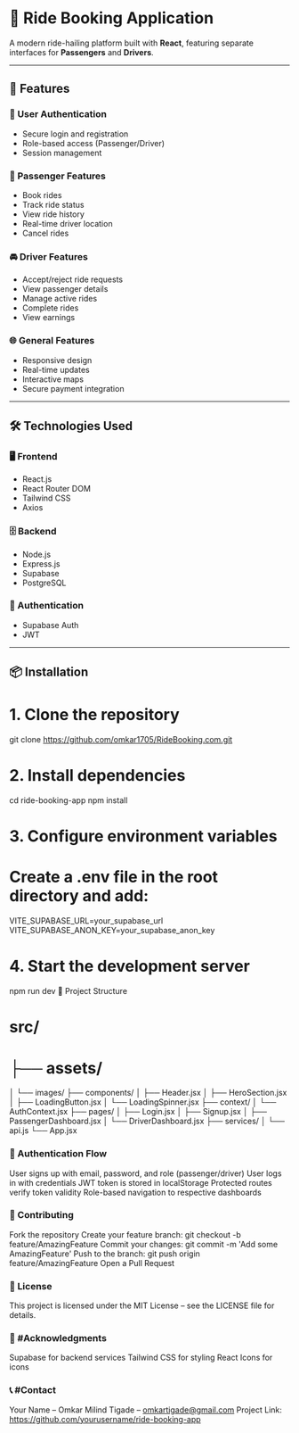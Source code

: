 # 🚗 Ride Booking Application

A modern ride-hailing platform built with **React**, featuring separate interfaces for **Passengers** and **Drivers**.

---

## 🚀 Features

### 🔐 User Authentication
- Secure login and registration
- Role-based access (Passenger/Driver)
- Session management

### 🧍 Passenger Features
- Book rides
- Track ride status
- View ride history
- Real-time driver location
- Cancel rides

### 🚘 Driver Features
- Accept/reject ride requests
- View passenger details
- Manage active rides
- Complete rides
- View earnings

### 🌐 General Features
- Responsive design
- Real-time updates
- Interactive maps
- Secure payment integration

---

## 🛠️ Technologies Used

### 🖥 Frontend
- React.js
- React Router DOM
- Tailwind CSS
- Axios

### 🗄 Backend
- Node.js
- Express.js
- Supabase
- PostgreSQL

### 🔐 Authentication
- Supabase Auth
- JWT

---

## 📦 Installation

# 1. Clone the repository
git clone https://github.com/omkar1705/RideBooking.com.git

# 2. Install dependencies
cd ride-booking-app
npm install

# 3. Configure environment variables
# Create a .env file in the root directory and add:
VITE_SUPABASE_URL=your_supabase_url
VITE_SUPABASE_ANON_KEY=your_supabase_anon_key

# 4. Start the development server
npm run dev
🧱 Project Structure

# src/
# ├── assets/
│   └── images/
├── components/
│   ├── Header.jsx
│   ├── HeroSection.jsx
│   ├── LoadingButton.jsx
│   └── LoadingSpinner.jsx
├── context/
│   └── AuthContext.jsx
├── pages/
│   ├── Login.jsx
│   ├── Signup.jsx
│   ├── PassengerDashboard.jsx
│   └── DriverDashboard.jsx
├── services/
│   └── api.js
└── App.jsx



### 🔐 Authentication Flow
User signs up with email, password, and role (passenger/driver)
User logs in with credentials
JWT token is stored in localStorage
Protected routes verify token validity
Role-based navigation to respective dashboards




### 🤝 Contributing
Fork the repository
Create your feature branch: git checkout -b feature/AmazingFeature
Commit your changes: git commit -m 'Add some AmazingFeature'
Push to the branch: git push origin feature/AmazingFeature
Open a Pull Request



### 📄 License
This project is licensed under the MIT License – see the LICENSE file for details.



### 🙏 #Acknowledgments
Supabase for backend services
Tailwind CSS for styling
React Icons for icons


### 📞 #Contact
Your Name – Omkar Milind Tigade – omkartigade@gmail.com
Project Link: https://github.com/yourusername/ride-booking-app
